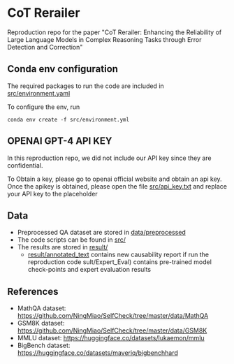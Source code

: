 # CoT Rerailer
Reproduction repo for the paper "CoT Rerailer: Enhancing the Reliability of Large Language
Models in Complex Reasoning Tasks through Error Detection
and Correction"


## Conda env configuration
The required packages to run the code are included in [src/environment.yaml](src/environment.yaml)

To configure the env, run

`conda env create -f src/environment.yml`

## OPENAI GPT-4 API KEY
In this reproduction repo, we did not include our API key since they are confidential.

To Obtain a key, please go to openai official website and obtain an api key.
Once the apikey is obtained, please open the file [src/api_key.txt](src/api_key.txt) and replace your API key to the 
placeholder

## Data
* Preprocessed QA dataset are stored
in [data/preprocessed](data/preprocessed)
* The code scripts can be found in [src/](src/)
* The results are stored in [result/](result/)
  * [result/annotated_text](result/annotated_text) contains new causability report if run the reproduction code  sult/Expert_Eval) contains pre-trained model check-points and expert evaluation results


## References
* MathQA dataset: https://github.com/NingMiao/SelfCheck/tree/master/data/MathQA
* GSM8K dataset: https://github.com/NingMiao/SelfCheck/tree/master/data/GSM8K
* MMLU dataset: https://huggingface.co/datasets/lukaemon/mmlu
* BigBench dataset: https://huggingface.co/datasets/maveriq/bigbenchhard
